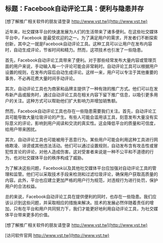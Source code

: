## **标题：Facebook自动评论工具：便利与隐患并存**

[想了解推广相关软件的朋友请登录 http://www.vst.tw](http://www.vst.tw)

近年来，社交媒体平台的快速发展为人们的生活带来了诸多便利。在这些社交媒体平台中，Facebook 是最受欢迎的之一。为了满足用户的需求，开发者们不断探索创新，其中之一就是Facebook自动评论工具。这种工具可以让用户在发布内容时，自动生成评论，节省时间和精力。然而，这项技术也引发了一些隐患。

首先，Facebook自动评论工具带来了便利。对于那些经常发布大量内容或管理页面的用户来说，手动输入每一个评论可能会非常耗时。自动评论工具可以根据用户设置的规则，在发布内容后自动生成评论。这样一来，用户可以专注于其他重要的事务，不必再花费大量时间手动评论。

其次，自动评论工具也为商家和品牌主提供了一种有效的推广方式。他们可以在发布新产品或服务时，通过自动评论工具在相关内容下留下推广信息，以吸引更多用户的关注。这种方式可以帮助他们扩大影响力并增加销售额。

然而，Facebook自动评论工具也存在一些隐患需要我们关注。首先，自动评论工具可能导致大量垃圾评论的产生。有些人可能会滥用该工具，刻意发布大量没有实际意义的评论，影响到用户阅读和交流的真实性。这会降低平台的质量和可信度，给用户带来困扰。

其次，自动评论工具也可能被用于恶意行为。某些用户可能会利用这种工具进行网络欺凌、诽谤或其他违法活动。他们可以通过设置规则，自动发布含有攻击性或冒犯性言论的评论，对他人造成伤害。这对受害者来说是一种不公平和不道德的行为，也对社交媒体平台的秩序构成了威胁。

为了解决这些问题，Facebook以及其他社交媒体平台应加强对自动评论工具的管理和监管。他们可以采取技术手段来检测和过滤垃圾评论，确保用户获取高质量的内容。此外，平台也应建立更加严格的用户行为规范，对违规行为进行处罚，保护用户的合法权益。

总的来说，Facebook自动评论工具在提供便利的同时，也存在一些隐患。我们应该认识到这些问题，并采取相应的措施来解决。技术的发展必然伴随着责任的增加，只有在平台和用户共同努力下，我们才能更好地利用自动评论工具，为社交媒体平台带来更多的价值。

[想了解推广相关软件的朋友请登录 http://www.vst.tw](http://www.vst.tw)


[访问软件官网 http://www.vst.tw](http://www.vst.tw)
